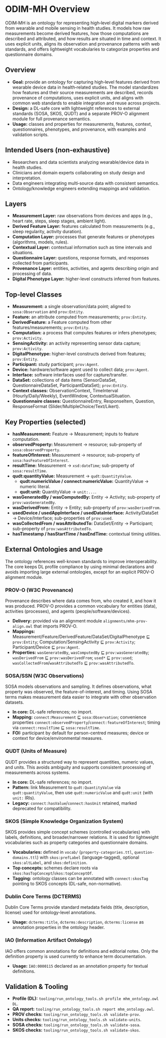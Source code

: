 # ODIM-MH Overview

ODIM‑MH is an ontology for representing high‑level digital markers derived from wearable and mobile sensing in health studies. It models how raw measurements become derived features, how those computations are described and attributed, and how results are situated in time and context. It uses explicit units, aligns its observation and provenance patterns with web standards, and offers lightweight vocabularies to categorize properties and questionnaire domains.

## Overview

- **Goal:** provide an ontology for capturing high‑level features derived from wearable device data in health‑related studies. The model standardizes how features and their source measurements are described, records provenance of computations, uses explicit units, and aligns with common web standards to enable integration and reuse across projects.
- **Design:** a DL-safe core with lightweight references to external standards (SOSA, SKOS, QUDT) and a separate PROV-O alignment module for full provenance semantics.
- **Usage:** classes and properties for measurements, features, context, questionnaires, phenotypes, and provenance, with examples and validation scripts.

## Intended Users (non‑exhaustive)

- Researchers and data scientists analyzing wearable/device data in health studies.
- Clinicians and domain experts collaborating on study design and interpretation.
- Data engineers integrating multi‑source data with consistent semantics.
- Ontology/knowledge engineers extending mappings and validation.

## Layers

- **Measurement Layer:** raw observations from devices and apps (e.g., heart rate, steps, sleep stages, ambient light).
- **Derived Feature Layer:** features calculated from measurements (e.g., sleep regularity, activity duration).
- **Computation Layer:** processes that generate features or phenotypes (algorithms, models, rules).
- **Contextual Layer:** contextual information such as time intervals and situations.
- **Questionnaire Layer:** questions, response formats, and responses collected from participants.
- **Provenance Layer:** entities, activities, and agents describing origin and processing of data.
- **Digital Phenotype Layer:** higher-level constructs inferred from features.

## Top-level Classes

- **Measurement:** a single observation/data point; aligned to `sosa:Observation` and `prov:Entity`.
- **Feature:** an attribute computed from measurements; `prov:Entity`.
- **DerivedFeature:** a Feature computed from other features/measurements; `prov:Entity`.
- **Computation:** a process that computes features or infers phenotypes; `prov:Activity`.
- **SensingActivity:** an activity representing sensor data capture; `prov:Activity`.
- **DigitalPhenotype:** higher-level constructs derived from features; `prov:Entity`.
- **Participant:** study participant; `prov:Agent`.
- **Device:** hardware/software agent used to collect data; `prov:Agent`.
- **Interface:** software interfaces used for capture/transfer.
- **DataSet:** collections of data items (SensorDataSet, QuestionnaireDataSet, ParticipantDataSet); `prov:Entity`.
- **Context classes:** ObservationContext, TimeInterval (Hourly/Daily/Weekly), EventWindow, ContextualSituation.
- **Questionnaire classes:** QuestionnaireEntry, ResponseItem, Question, ResponseFormat (Slider/MultipleChoice/Text/Likert).

## Key Properties (selected)

- **hasMeasurement:** Feature → Measurement; inputs to feature computation.
- **observedProperty:** Measurement → resource; sub-property of `sosa:observedProperty`.
- **featureOfInterest:** Measurement → resource; sub-property of `sosa:hasFeatureOfInterest`.
- **resultTime:** Measurement → `xsd:dateTime`; sub-property of `sosa:resultTime`.
- **qudt:quantityValue:** Measurement → `qudt:QuantityValue`.
  - **qudt:numericValue / connect:numericValue:** QuantityValue → numeric literal.
  - **qudt:unit:** QuantityValue → `unit:...`.
- **wasGeneratedBy / wasComputedBy:** Entity → Activity; sub-property of `prov:wasGeneratedBy`.
- **wasDerivedFrom:** Entity → Entity; sub-property of `prov:wasDerivedFrom`.
- **usedDevice / usedAppInterface / usedDataInterface:** Activity/DataSet → Device/Interface; sub-properties of `prov:used`.
- **wasCollectedFrom / wasAttributedTo:** DataSet/Entity → Participant; sub-property of `prov:wasAttributedTo`.
- **hasTimestamp / hasStartTime / hasEndTime:** contextual timing utilities.

## External Ontologies and Usage

The ontology references well-known standards to improve interoperability. The core keeps DL profile compliance by using minimal declarations and avoids importing large external ontologies, except for an explicit PROV-O alignment module.

### PROV-O (W3C Provenance)

Provenance describes where data comes from, who created it, and how it was produced. PROV-O provides a common vocabulary for entities (data), activities (processes), and agents (people/software/devices).

- **Delivery:** provided via an alignment module `alignments/mhm-prov-align.owl` that imports PROV-O.
- **Mappings:** Measurement/Feature/DerivedFeature/DataSet/DigitalPhenotype ⊑ `prov:Entity`; Computation/SensingActivity ⊑ `prov:Activity`; Participant/Device ⊑ `prov:Agent`.
- **Properties:** `wasGeneratedBy`, `wasComputedBy` ⊑ `prov:wasGeneratedBy`; `wasDerivedFrom` ⊑ `prov:wasDerivedFrom`; `used*` ⊑ `prov:used`; `wasCollectedFrom`/`wasAttributedTo` ⊑ `prov:wasAttributedTo`.

### SOSA/SSN (W3C Observations)

SOSA models observations and sampling. It defines observations, what property was observed, the feature-of-interest, and timing. Using SOSA terms makes measurement data easier to integrate with other observation datasets.

- **In core:** DL-safe references; no import.
- **Mapping:** `connect:Measurement` ⊑ `sosa:Observation`; convenience properties `connect:observedProperty`/`connect:featureOfInterest`; timing via `connect:resultTime` ⊑ `sosa:resultTime`.
- **FOI:** participant by default for person-centred measures; device or context for device/environmental measures.

### QUDT (Units of Measure)

QUDT provides a structured way to represent quantities, numeric values, and units. This avoids ambiguity and supports consistent processing of measurements across systems.

- **In core:** DL-safe references; no import.
- **Pattern:** link Measurement to `qudt:QuantityValue` via `qudt:quantityValue`, then use `qudt:numericValue` and `qudt:unit` (with `unit:` IRIs).
- **Legacy:** `connect:hasValue`/`connect:hasUnit` retained, marked deprecated for compatibility.

### SKOS (Simple Knowledge Organization System)

SKOS provides simple concept schemes (controlled vocabularies) with labels, definitions, and broader/narrower relations. It is used for lightweight vocabularies such as property categories and questionnaire domains.

- **Vocabularies:** defined in `vocab/` (`property-categories.ttl`, `question-domains.ttl`) with `skos:prefLabel` (language-tagged), optional `skos:altLabel`, and `skos:definition`.
- **Top concepts:** schemes declare roots via `skos:hasTopConcept`/`skos:topConceptOf`.
- **Tagging:** ontology classes can be annotated with `connect:skosTag` pointing to SKOS concepts (DL-safe, non-normative).

### Dublin Core Terms (DCTERMS)

Dublin Core Terms provide standard metadata fields (title, description, license) used for ontology-level annotations.

- **Usage:** `dcterms:title`, `dcterms:description`, `dcterms:license` as annotation properties in the ontology header.

### IAO (Information Artifact Ontology)

IAO offers common annotations for definitions and editorial notes. Only the definition property is used currently to enhance term documentation.

- **Usage:** `IAO:0000115` declared as an annotation property for textual definitions.

## Validation & Tooling

- **Profile (DL):** `tooling/run_ontology_tools.sh profile mhm_ontology.owl DL`.
- **QA report:** `tooling/run_ontology_tools.sh report mhm_ontology.owl`.
- **PROV checks:** `tooling/run_ontology_tools.sh validate-prov`.
- **Units checks:** `tooling/run_ontology_tools.sh validate-units`.
- **SOSA checks:** `tooling/run_ontology_tools.sh validate-sosa`.
- **SKOS checks:** `tooling/run_ontology_tools.sh validate-skos`.
